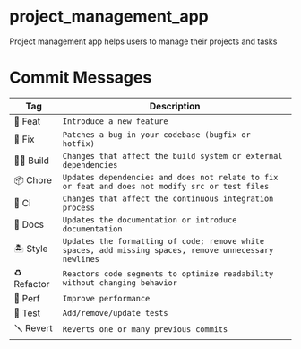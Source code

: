 # project_management_app

Project management app helps users to manage their projects and tasks 

# Commit Messages

| Tag         | Description                                                                                            |
| ----------- | ------------------------------------------------------------------------------------------------------ |
| 🦉 Feat     | `Introduce a new feature`                                                                              |
| 🐛 Fix      | `Patches a bug in your codebase (bugfix or hotfix)`                                                    |
| 🧑‍🚀 Build    | `Changes that affect the build system or external dependencies`                                        |
| 📦 Chore    | `Updates dependencies and does not relate to fix or feat and does not modify src or test files`        |
| 🛑 Ci       | `Changes that affect the continuous integration process`                                               |
| 📖 Docs     | `Updates the documentation or introduce documentation`                                                 |
| 🏝️ Style    | `Updates the formatting of code; remove white spaces, add missing spaces, remove unnecessary newlines` |
| ♻️ Refactor | `Reactors code segments to optimize readability without changing behavior`                             |
| 🏅 Perf     | `Improve performance`                                                                                  |
| 🧪 Test     | `Add/remove/update tests`                                                                              |
| 🪛 Revert   | `Reverts one or many previous commits`          